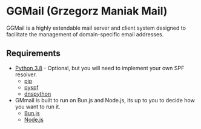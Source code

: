 # GGMail (Grzegorz Maniak Mail)

GGMail is a highly extendable mail server and client system designed to facilitate the management of domain-specific email addresses.

## Requirements

- [Python 3.8](https://www.python.org/downloads/release/python-380/) - Optional, but you will need to implement your own SPF resolver.
    - [pip](https://pip.pypa.io/en/stable/installing/) 
    - [pyspf](https://pypi.org/project/pyspf/) 
    - [dnspython](https://pypi.org/project/dnspython/)
- GMmail is built to run on Bun.js and Node.js, its up to you to decide how you want to run it. 
    - [Bun.js](https://bun.js.org/)
    - [Node.js](https://nodejs.org/en/)
